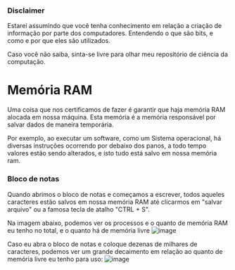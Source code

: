 ### Disclaimer 
Estarei assumindo que você tenha conhecimento em relação a criação de informação
por parte dos computadores. Entendendo o que são bits, e como e por que eles são utilizados. 

Caso você não saiba, sinta-se livre para olhar meu repositório de ciência da computação.

# Memória RAM
Uma coisa que nos certificamos de fazer é garantir que haja memória RAM alocada
em nossa máquina. Esta memória é a memória responsável por salvar dados de maneira temporária. 

Por exemplo, ao executar um software, como um Sistema operacional, há diversas instruções ocorrendo por debaixo dos panos,
a todo tempo valores estão sendo alterados, e isto tudo está salvo em nossa memória ram. 

### Bloco de notas 
Quando abrimos o bloco de notas e começamos a escrever, todos aqueles caracteres
estão salvos em nossa memória RAM até clicarmos em "salvar arquivo" ou a famosa tecla de atalho "CTRL + S". 

Na imagem abaixo, podemos ver os processos e o quanto de memória RAM eu tenho no total, e o quanto há de memória livre 
![image](https://github.com/FireguiQueen/Java/assets/98475125/6284782f-c636-4ede-b738-f4161f44ad43)

Caso eu abra o bloco de notas e coloque dezenas de milhares de caracteres, podemos ver um grande decaimento em relação ao quanto de memória livre eu tenho para uso: 
![image](https://github.com/FireguiQueen/Java/assets/98475125/922a7689-f8b4-4d12-a6d7-8911f77f7f3d)

